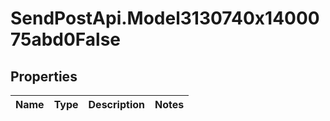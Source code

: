 # SendPostApi.Model3130740x1400075abd0False

## Properties
Name | Type | Description | Notes
------------ | ------------- | ------------- | -------------


